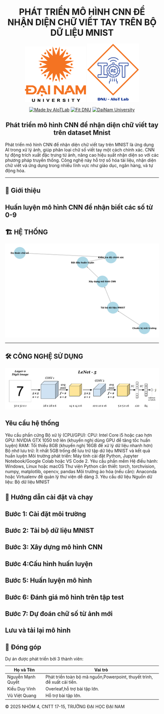 <h1 align="center">PHÁT TRIỂN MÔ HÌNH CNN ĐỂ NHẬN DIỆN CHỮ VIẾT TAY TRÊN BỘ DỮ LIỆU MNIST</h1>

<div align="center">

<p align="center">
  <img src="logodnu.webp" alt="DaiNam University Logo" width="200"/>
    <img src="aiotlab.png" alt="AIoTLab Logo" width="170"/>
</p>

[![Made by AIoTLab](https://img.shields.io/badge/Made%20by%20AIoTLab-blue?style=for-the-badge)](https://www.facebook.com/DNUAIoTLab)
[![Fit DNU](https://img.shields.io/badge/Fit%20DNU-green?style=for-the-badge)](https://fitdnu.net/)
[![DaiNam University](https://img.shields.io/badge/DaiNam%20University-red?style=for-the-badge)](https://dainam.edu.vn)
</div>

<h2 align="center">Phát triển mô hình CNN để nhận diện chữ viết tay trên dataset Mnist</h2>

<p align="left">
Phát triển mô hình CNN để nhận diện chữ viết tay trên MNIST là ứng dụng AI trong xử lý ảnh, giúp phân loại chữ số viết tay một cách chính xác. CNN tự động trích xuất đặc trưng từ ảnh, nâng cao hiệu suất nhận diện so với các phương pháp truyền thống. Công nghệ này hỗ trợ số hóa tài liệu, nhận diện chữ viết và ứng dụng trong nhiều lĩnh vực như giáo dục, ngân hàng, và tự động hóa.
</p>

---

## 🌟 Giới thiệu
Huấn luyện mô hình CNN để nhận biết các số từ 0-9
---
## 🏗️ HỆ THỐNG
<p align="center">
  <img src="cnn" alt="System Architecture" width="800"/>
</p>

---


## 🛠️ CÔNG NGHỆ SỬ DỤNG

<div align="center">

<p align="center">
  <img src="mnist.webp" alt="System Architecture" width="800"/>
</p>
</div>

##  Yêu cầu hệ thống

Yêu cầu phần cứng
Bộ xử lý (CPU/GPU):
CPU: Intel Core i5 hoặc cao hơn
GPU: NVIDIA GTX 1050 trở lên (khuyến nghị dùng GPU để tăng tốc huấn luyện)
RAM: Tối thiểu 8GB (khuyến nghị 16GB để xử lý dữ liệu nhanh hơn)
Bộ nhớ lưu trữ: Ít nhất 5GB trống để lưu trữ tập dữ liệu MNIST và kết quả huấn luyện
Môi trường phát triển: Máy tính cài đặt Python, Jupyter Notebook/Google Colab hoặc VS Code
2. Yêu cầu phần mềm
Hệ điều hành: Windows, Linux hoặc macOS
Thư viện Python cần thiết:
torch, torchvision, numpy, matplotlib, opencv, pandas
Môi trường ảo hóa (nếu cần): Anaconda hoặc Virtualenv để quản lý thư viện dễ dàng
3. Yêu cầu dữ liệu
Nguồn dữ liệu: Bộ dữ liệu MNIST

## 🚀 Hướng dẫn cài đặt và chạy


 <h2>Bước 1:  Cài đặt môi trường</h2>
    <h2>Bước 2: Tải bộ dữ liệu MNIST</h2>
   
  ## Bước 3: Xây dựng mô hình CNN
   
  ## Bước 4:Cấu hình huấn luyện 
   
  ## Bước 5:  Huấn luyện mô hình

  ## Bước 6: Đánh giá mô hình trên tập test
  ## Bước 7: Dự đoán chữ số từ ảnh mới
  ## Lưu và tải lại mô hình
   
   

## 🤝 Đóng góp
Dự án được phát triển bởi 3 thành viên:

| Họ và Tên                | Vai trò                  |
|--------------------------|--------------------------|
| Nguyễn Mạnh Quyết             | Phát triển toàn bộ mã nguồn,Powerpoint, thuyết trình, đề xuất cải tiến.|
| Kiều Duy Vinh            | Overleaf,hỗ trợ bài tập lớn.|
| Vũ Việt Quang    | Hỗ trợ bài tập lớn.  |

© 2025 NHÓM 4, CNTT 17-15, TRƯỜNG ĐẠI HỌC ĐẠI NAM
